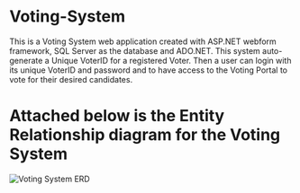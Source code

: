 # Voting-System
This is a Voting System web application created with ASP.NET webform framework, SQL Server as the database and ADO.NET. This system auto-generate a Unique VoterID for a registered Voter. Then a user can login with its unique VoterID and password and to have access to the Voting Portal to vote for their desired candidates.

# Attached below is the Entity Relationship diagram for the Voting System

![Voting System ERD](https://user-images.githubusercontent.com/46275427/116902831-8a633880-ac33-11eb-88e3-9cd4daf79203.PNG)

